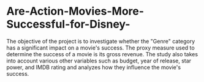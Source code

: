 # Are-Action-Movies-More-Successful-for-Disney-
The objective of the project is to investigate whether the "Genre" category has a significant impact on a movie's success. The proxy measure used to determine the success of a movie is its gross revenue. The study also takes into account various other variables such as budget, year of release, star power, and IMDB rating and analyzes how they influence the movie's success.
